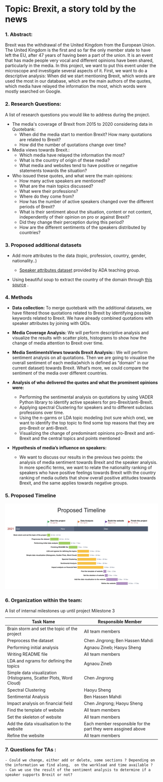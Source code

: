 # Topic: Brexit, a story told by the news

### 1. Abstract:

Brexit was the withdrawal of the United Kingdom from the European Union. The United Kingdom is the first and so far the only member state to have left the EU, after 47 years of having been a part of the union. It is an event that has made people very vocal and different opinions have been shared, particularly in the media. In this project, we want to put this event under the microscope and investigate several aspects of it. First, we want to do a descriptive analysis: When did we start mentioning Brexit, which words are used the most in our database, which are the main authors of the quotes, which media have relayed the information the most, which words were mostly searched on Google. 

### 2. Research Questions: 
A list of research questions you would like to address during the project.
- The media's coverage of Brexit from 2015 to 2020 considering data in Quotebank:
	- When did the media start to mention Brexit? How many quotations are related to Brexit? 
	- How did the number of quotations change over time?
- Media views towards Brexit.:
	- Which media have relayed the information the most? 
	- What is the country of origin of these media? 
	- What media and websites tend to have positive or negative statements towards the situation? 
- Who issued these quotes, and what were the main opinions:
	- How many active speakers are mentioned? 
	- What are the main topics discussed? 
	- What were their professions? 
	- Where do they come from? 
	- How has the number of active speakers changed over the different periods of Brexit? 
	- What is their sentiment about the situation, content or not content, independently of their opinion on pro or against Brexit?  
	- Did they change their perception during this period? 
	- How are the different sentiments of the speakers distributed by countries?

### 3. Proposed additional datasets 

- Add more attributes to the data (topic, profession, country, gender, nationality..)

	- [Speaker attributes dataset](https://drive.google.com/drive/folders/1VAFHacZFh0oxSxilgNByb1nlNsqznUf0) provided by ADA teaching group. 
- Using beautiful soup to extract the country of the domain through [this source](https://icannwiki.org/Country_code_top-level_domain) .

### 4. Methods 

- **Data collection:**
  To merge quotebank with the additional datasets, we have filtered those quotations related to Brexit by identifying possible keywords related to Brexit. We have already combined quotations with speaker attributes by joining with QIDs. 

- **Media Coverage Analysis:**
  We will perform descriptive analysis and visualize the results with scatter plots, histograms to show how the change of media attention to Brexit over time.

- **Media SentimentsViews towards Brexit Analysis::**
	We will perform sentiment analysis on all quotations. Then we are going to visualise the overall sentiment of each media(which is defined as “domain” in our current dataset)  towards Brexit. What’s more, we could compare the sentiment of the media over different countries.
- **Analysis of who delivered the quotes and what the prominent opinions were:**
	- Performing the sentimental analysis on quotations by using VADER Python library to identify active speakers for pro-Brexit/anti-Brexit.
	-  Applying spectral Clustering for speakers and to different subclass professions over time. 
	-  Using the n-garms or LDA topic modeling (not sure which one), we want to identify the top topic to find some top reasons that they are pro-Brexit or anti-Brexit. 
	-  Visualizing the change of predominant opinions pro-Brexit and anti-Brexit and the central topics and points mentioned

-  **Hypothesis of media’s influence on speakers:**
	- We want to discuss our results in the previous two points: the analysis of media sentiment towards Brexit and the speaker analysis. In more specific terms, we want to relate the nationality ranking of speakers who have positive feelings towards Brexit with the country ranking of media outlets that show overall positive attitudes towards Brexit, and the same applies towards negative groups.

### 5. Proposed Timeline
![alt text](https://github.com/epfl-ada/ada-2021-project-top-spot/blob/main/img/Timeline.png)

### 6. Organization within the team:
A list of internal milestones up until project Milestone 3

| Task Name                                                    | Responsible  Member                                          |
| ------------------------------------------------------------ | ------------------------------------------------------------ |
| Brain storm and set the topic of the project                 | All team members                                             |
| Preprocess the dataset                                       | Chen Jingrong; Ben Hassen Mahdi                              |
| Performing initial analysis                                  | Agnaou Zineb; Haoyu Sheng                                    |
| Writing README file                                          | All team members                                             |
| LDA and ngrams for defining the topics                       | Agnaou Zineb                                                 |
| Simple data visualization  (Histograms, Scatter Plots, Word Cloud) | Chen Jingrong                                                |
| Spectral Clustering                                          | Haoyu Sheng                                                  |
| Sentimental Analysis                                         | Ben Hassen Mahdi                                             |
| Impact analysis on financial field                           | Chen Jingrong; Haoyu Sheng                                   |
| Find the template of website                                 | All team members                                             |
| Set the skeleton of website                                  | All team members                                             |
| Add the data visualisation to the website                    | Each member responsible for the part they were assgined  above |
| Refine the website                                           | All team members                                             |

### 7. Questions for TAs :
	- Could we change, either add or delete, some sections ? Depending on the information we find along,  on the workload and time available ?
	- Can we use the result of the sentiment analysis to determine if a speaker supports Brexit or not?
